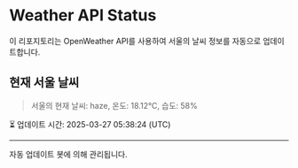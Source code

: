 
# Weather API Status

이 리포지토리는 OpenWeather API를 사용하여 서울의 날씨 정보를 자동으로 업데이트합니다.

## 현재 서울 날씨
> 서울의 현재 날씨: haze, 온도: 18.12°C, 습도: 58%

⏳ 업데이트 시간: 2025-03-27 05:38:24 (UTC)

---
자동 업데이트 봇에 의해 관리됩니다.
